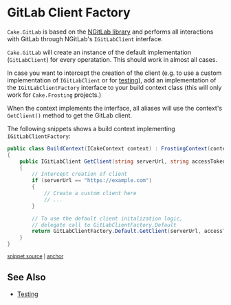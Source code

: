<!--
GENERATED FILE - DO NOT EDIT
This file was generated by [MarkdownSnippets](https://github.com/SimonCropp/MarkdownSnippets).
Source File: /docs/client-factory.source.md
To change this file edit the source file and then run MarkdownSnippets.
-->

# GitLab Client Factory

`Cake.GitLab` is based on the [NGitLab library](https://github.com/ubisoft/NGitLab) and performs all interactions with GitLab through NGitLab's `IGitLabClient` interface.

`Cake.GitLab` will create an instance of the default implementation (`GitLabClient`) for every operatation.
This should work in almost all cases.

In case you want to intercept the creation of the client (e.g. to use a custom implementation of `IGitLabClient` or for [testing](./testing.md)), add an implementation of the `IGitLabClientFactory` interface to your build context class (this will only work for `Cake.Frosting` projects.)

When the context implements the interface, all aliases will use the context's `GetClient()` method to get the GitLab client.

The following snippets shows a build context implementing `IGitLabClientFactory`:

<!-- snippet: Example-GitLabClientFactory -->
<a id='snippet-Example-GitLabClientFactory'></a>
```cs
public class BuildContext(ICakeContext context) : FrostingContext(context), IGitLabClientFactory
{
    public IGitLabClient GetClient(string serverUrl, string accessToken)
    {
        // Intercept creation of client 
        if (serverUrl == "https://example.com")
        {
            // Create a custom client here
            // ...
        }

        // To use the default client initalization logic,
        // delegate call to GitLabClientFactory.Default
        return GitLabClientFactory.Default.GetClient(serverUrl, accessToken);
    }
}
```
<sup><a href='/examples/Frosting/Examples.cs#L167-L184' title='Snippet source file'>snippet source</a> | <a href='#snippet-Example-GitLabClientFactory' title='Start of snippet'>anchor</a></sup>
<!-- endSnippet -->

## See Also

- [Testing](./testing.md)
